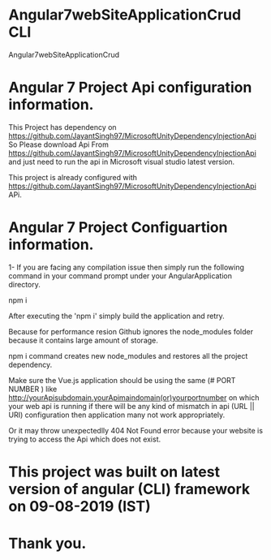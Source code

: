 # Angular7webSiteApplicationCrud  CLI
 Angular7webSiteApplicationCrud
 
# Angular 7 Project Api configuration information.

This Project has dependency on https://github.com/JayantSingh97/MicrosoftUnityDependencyInjectionApi So Please download Api From https://github.com/JayantSingh97/MicrosoftUnityDependencyInjectionApi and just need to run the api in Microsoft visual studio latest version.

This project is already configured with https://github.com/JayantSingh97/MicrosoftUnityDependencyInjectionApi APi.

 # Angular 7 Project Configuartion information.

1- If you are facing any compilation issue then simply run the following command in your command prompt under your AngularApplication directory.

npm i

After executing the 'npm i' simply build the application and retry.

Because for performance resion Github ignores the node_modules folder because it contains large amount of storage.

npm i command creates new node_modules and restores all the project dependency.

Make sure the Vue.js application should be using the same (# PORT NUMBER ) like http://yourApisubdomain.yourApimaindomain(or)yourportnumber on which your web api is running if  there will be any kind of mismatch in api (URL || URI) configuration then application many not work appropriately.

Or it may throw unexpectedlly 404 Not Found error because your website is trying to access the Api which does not exist.


# This project was built on latest version of angular (CLI) framework on 09-08-2019 (IST)

# Thank you.
